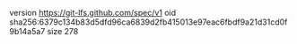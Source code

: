 version https://git-lfs.github.com/spec/v1
oid sha256:6379c134b83d5dfd96ca6839d2fb415013e97eac6fbdf9a21d31cd0f9b14a5a7
size 278
